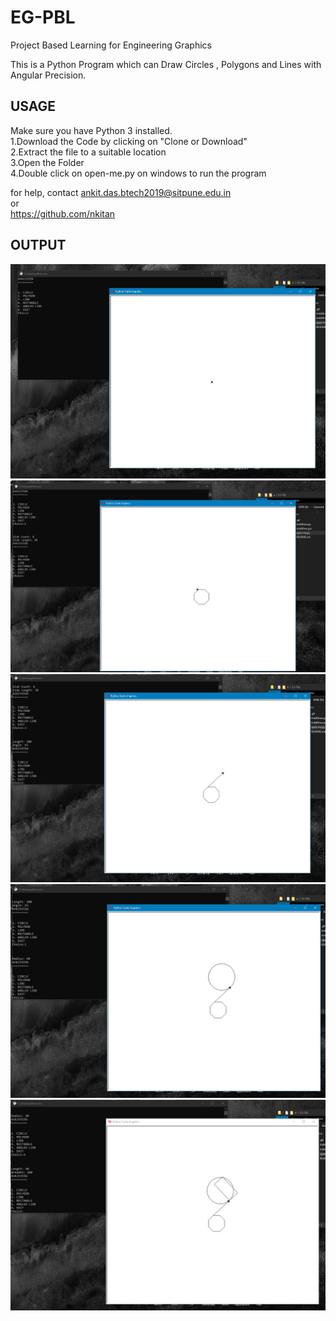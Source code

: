 # EG-PBL
Project Based Learning for Engineering Graphics


This is a Python Program which can Draw Circles , Polygons and Lines with Angular Precision. 

USAGE
-----

Make sure you have Python 3 installed.                 
1.Download the Code by clicking on "Clone or Download"          
2.Extract the file to a suitable location                   
3.Open the Folder                               
4.Double click on open-me.py on windows to run the program         
                                                    
for help, contact ankit.das.btech2019@sitpune.edu.in                                                     
or                                    
https://github.com/nkitan


OUTPUT
------
![Main Screen](/output/initial.jpg?raw=true "Title")
![Polygon](/output/polygon.jpg?raw=true "Title")
![Line](/output/line.jpg?raw=true "Title")
![Circle](/output/circle.jpg?raw=true "Title")
![Rectangle](/output/Rectangle.jpg?raw=true "Title")
